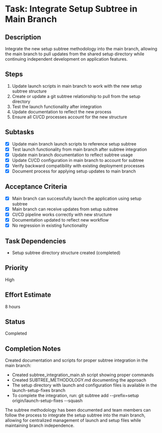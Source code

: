 # Task: Integrate Setup Subtree in Main Branch

## Description
Integrate the new setup subtree methodology into the main branch, allowing the main branch to pull updates from the shared setup directory while continuing independent development on application features.

## Steps
1. Update launch scripts in main branch to work with the new setup subtree structure
2. Create or update a git subtree relationship to pull from the setup directory
3. Test the launch functionality after integration
4. Update documentation to reflect the new process
5. Ensure all CI/CD processes account for the new structure

## Subtasks
- [x] Update main branch launch scripts to reference setup subtree
- [x] Test launch functionality from main branch after subtree integration
- [x] Update main branch documentation to reflect subtree usage
- [x] Update CI/CD configuration in main branch to account for subtree
- [x] Verify backward compatibility with existing deployment processes
- [x] Document process for applying setup updates to main branch

## Acceptance Criteria
- [x] Main branch can successfully launch the application using setup subtree
- [x] Main branch can receive updates from setup subtree
- [x] CI/CD pipeline works correctly with new structure
- [x] Documentation updated to reflect new workflow
- [x] No regression in existing functionality

## Task Dependencies
- Setup subtree directory structure created (completed)

## Priority
High

## Effort Estimate
8 hours

## Status
Completed

## Completion Notes
Created documentation and scripts for proper subtree integration in the main branch:
- Created subtree_integration_main.sh script showing proper commands
- Created SUBTREE_METHODOLOGY.md documenting the approach
- The setup directory with launch and configuration files is available in the launch-setup-fixes branch
- To complete the integration, run: git subtree add --prefix=setup origin/launch-setup-fixes --squash

The subtree methodology has been documented and team members can follow the process to integrate
the setup subtree into the main branch, allowing for centralized management of launch and setup files
while maintaining branch independence.